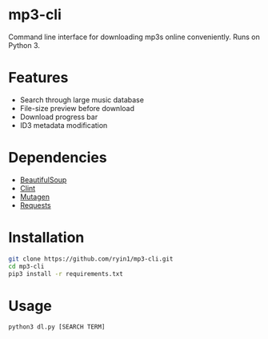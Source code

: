 # mp3-cli
Command line interface for downloading mp3s online conveniently. Runs on Python 3.

# Features
* Search through large music database
* File-size preview before download
* Download progress bar
* ID3 metadata modification

# Dependencies
* [BeautifulSoup](http://www.crummy.com/software/BeautifulSoup/)
* [Clint](https://pypi.python.org/pypi/clint/)
* [Mutagen](https://mutagen.readthedocs.org/en/latest/)
* [Requests](http://docs.python-requests.org/en/latest/)

# Installation
```bash
git clone https://github.com/ryin1/mp3-cli.git
cd mp3-cli
pip3 install -r requirements.txt
```

# Usage
`python3 dl.py [SEARCH TERM]`

